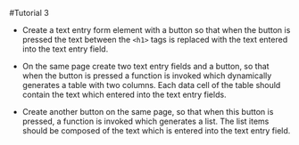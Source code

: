 #Tutorial 3

* Create a text entry form element with a button so that when the button is   
pressed the text between the `<h1>` tags is replaced with the text entered  
into the text entry field.

* On the same page create two text entry fields and a button, so that when 
the button is pressed a function is invoked which dynamically generates 
a table with two columns. Each data cell of the table should contain the 
text which entered into the text entry fields.

* Create another button on the same page, so that when this button is 
pressed,  a function is invoked which generates a list. The list items 
should be composed of the text which is entered into the text entry 
field.